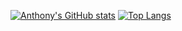 [![Anthony's GitHub stats](https://github-readme-stats.vercel.app/api?username=anthony-magana&theme=tokyonight&count_private=true&include_all_commits=true)](https://github.com/anthony-magana)
[![Top Langs](https://github-readme-stats.vercel.app/api/top-langs/?username=anthony-magana&theme=dracula&count_private=true&card_width=495&bg_color=1a1b27&title_color=58a6ff&text_color=3abbad)](https://github.com/anthony-magana)
